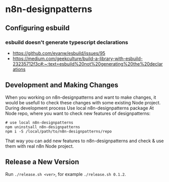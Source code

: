 # n8n-designpatterns

## Configuring esbuild

### esbuild doesn't generate typescript declarations
- https://github.com/evanw/esbuild/issues/95
- https://medium.com/geekculture/build-a-library-with-esbuild-23235712f3c#:~:text=esbuild%20not%20generating%20the%20declarations

## Development and Making Changes

When you working on n8n-designpatterns and want to make changes, it would be usefull to check these changes with some existing Node project. During development process Use local n8n-designpatterns package At Node repo, where you want to check new features of designpatterns:

    # use local n8n-designpatterns
    npm uninstsall n8n-designpatterns
    npm i -S /local/path/to/n8n-designpatterns/repo

That way you can add new features to n8n-designpatterns and check & use them with real n8n Node project. 

## Release a New Version

Run `./release.sh <ver>`, for example `./release.sh 0.1.2`.